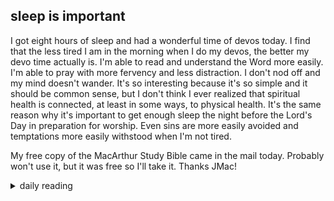 ## sleep is important

I got eight hours of sleep and had a wonderful time of devos today. I find that the less tired I am in the morning when I do my devos, the better my devo time actually is. I'm able to read and understand the Word more easily. I'm able to pray with more fervency and less distraction. I don't nod off and my mind doesn't wander. It's so interesting because it's so simple and it should be common sense, but I don't think I ever realized that spiritual health is connected, at least in some ways, to physical health. It's the same reason why it's important to get enough sleep the night before the Lord's Day in preparation for worship. Even sins are more easily avoided and temptations more easily withstood when I'm not tired.

My free copy of the MacArthur Study Bible came in the mail today. Probably won't use it, but it was free so I'll take it. Thanks JMac!

<details markdown="1">
<summary>daily reading</summary>

| {{ page.date | date: "%B %-d, %Y" }} |
| :-------------: |
| [Deut. 11; Ps. 95-96; Isa. 39; Rev. 9](https://blog.swang.cloud/2024/12/03/Bible-year-1/) |
| [WCF 11; WLC 70-78; WSC 39-42](https://blog.swang.cloud/2024/11/27/westminster-month-1/) |
| [The Nicene Creed](https://threeforms.org/the-nicene-creed/) |

</details>